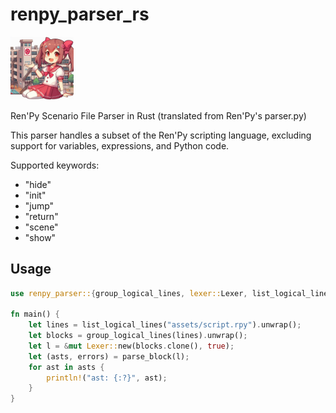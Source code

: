 # renpy_parser_rs

<img src="assets/mascot.jpg" width="20%" />

Ren'Py Scenario File Parser in Rust (translated from Ren'Py's parser.py)

This parser handles a subset of the Ren'Py scripting language, excluding support for variables, expressions, and Python code.

Supported keywords:

- "hide"
- "init"
- "jump"
- "return"
- "scene"
- "show"

## Usage

```rust
use renpy_parser::{group_logical_lines, lexer::Lexer, list_logical_lines, parsers::parse_block};

fn main() {
    let lines = list_logical_lines("assets/script.rpy").unwrap();
    let blocks = group_logical_lines(lines).unwrap();
    let l = &mut Lexer::new(blocks.clone(), true);
    let (asts, errors) = parse_block(l);
    for ast in asts {
        println!("ast: {:?}", ast);
    }
}
```

